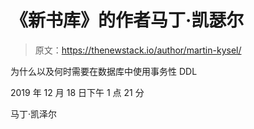 # 《新书库》的作者马丁·凯瑟尔

> 原文：<https://thenewstack.io/author/martin-kysel/>

为什么以及何时需要在数据库中使用事务性 DDL

2019 年 12 月 18 日下午 1 点 21 分

马丁·凯泽尔